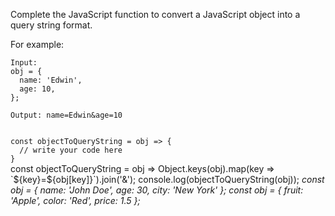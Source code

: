 Complete the JavaScript function to convert a JavaScript object into a query string format.

For example:

```text
Input:
obj = {
  name: 'Edwin',
  age: 10,
};

Output: name=Edwin&age=10
```

<codeblock language="javascript" type="exercise" testMode="multipleInput">
<code>
const objectToQueryString = obj => {
  // write your code here
}
</code>

<solution>
  const objectToQueryString = obj => Object.keys(obj).map(key => `${key}=${obj[key]}`).join('&');
</solution>

<testcases>
<caller>
console.log(objectToQueryString(obj));
</caller>
<testcase>
<i>
const obj = {
  name: 'John Doe',
  age: 30,
  city: 'New York'
};
</i>
</testcase>
<testcase>
<i>
const obj = {
  fruit: 'Apple',
  color: 'Red',
  price: 1.5
};
</i>
</testcase>
</testcases>
</codeblock>
